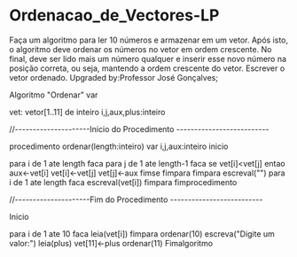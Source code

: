 # Ordenacao_de_Vectores-LP

Faça um algoritmo para ler 10 números e armazenar em um vetor. Após isto, o
algoritmo deve ordenar os números no vetor em ordem crescente. No final, deve
ser lido mais um número qualquer e inserir esse novo número na posição correta,
ou seja, mantendo a ordem crescente do vetor. Escrever o vetor ordenado.
Upgraded by:Professor José Gonçalves;


Algoritmo "Ordenar"
var

   vet: vetor[1..11] de inteiro
   i,j,aux,plus:inteiro
   
   //---------------------Inicio do Procedimento --------------------------
   
procedimento ordenar(length:inteiro)
var
   i,j,aux:inteiro
inicio

   para i de 1 ate length faca
      para j de 1 ate length-1 faca
         se vet[i]<vet[j] entao
            aux<-vet[i]
            vet[i]<-vet[j]
            vet[j]<-aux
         fimse
      fimpara
   fimpara
   escreval("")
   para i de 1 ate length faca
      escreval(vet[i])
   fimpara
fimprocedimento


//---------------------Fim do Procedimento --------------------------

Inicio

   para i de 1 ate 10 faca
      leia(vet[i])
   fimpara
   ordenar(10)
   escreva("Digite um valor:")
   leia(plus)
   vet[11]<-plus
   ordenar(11)
Fimalgoritmo
